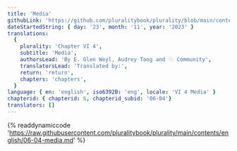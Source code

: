 ```yaml
---
title: 'Media'
githubLink: 'https://github.com/pluralitybook/plurality/blob/main/contents/english/06-04-media.md'
dateStartedString: { day: '23', month: '11', year: '2023' }
translations:
  {
    plurality: 'Chapter VI 4',
    subtitle: 'Media',
    authorsLead: 'By E. Glen Weyl, Audrey Tang and ⿻ Community',
    translatorsLead: 'Translated by:',
    return: 'return',
    chapters: 'chapters',
  }
language: { en: 'english', iso6392B: 'eng', locale: 'VI 4 Media' }
chapterid: { chapterid: 6, chapterid_subid: '06-04'}
translators: []
---
```

{% readdynamiccode 'https://raw.githubusercontent.com/pluralitybook/plurality/main/contents/english/06-04-media.md' %}
